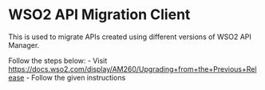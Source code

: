 # WSO2 API Migration Client
This is used to migrate APIs created using different versions of WSO2 API Manager.

Follow the steps below:
    - Visit https://docs.wso2.com/display/AM260/Upgrading+from+the+Previous+Release
    - Follow the given instructions
